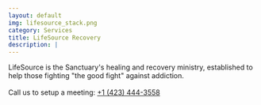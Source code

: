 ```yaml
---
layout: default
img: lifesource_stack.png
category: Services
title: LifeSource Recovery
description: |
---
```

LifeSource is the Sanctuary's healing and recovery ministry, established to help those fighting "the good fight" against addiction. <br><br> Call us to setup a meeting: <a href="tel://1-423-444-3558/">+1 (423) 444-3558</a>
